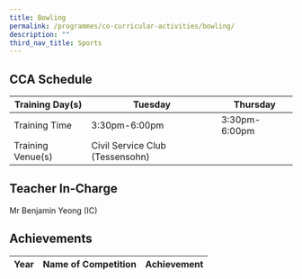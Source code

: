 ```yaml
---
title: Bowling
permalink: /programmes/co-curricular-activities/bowling/
description: ""
third_nav_title: Sports
---
```

CCA Schedule
------------


| Training Day(s)  | Tuesday  | Thursday 
| -------- | -------- | -------- | 
| Training Time     | 3:30pm-6:00pm     | 3:30pm-6:00pm     |
| Training Venue(s) | Civil Service Club (Tessensohn)




Teacher In-Charge
-----------------

Mr Benjamin Yeong (IC)


Achievements
------------

| Year | Name of Competition | Achievement  |
| -------- | -------- | -------- |